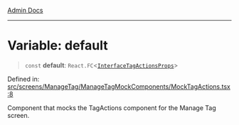 [Admin Docs](/)

***

# Variable: default

> `const` **default**: `React.FC`\<[`InterfaceTagActionsProps`](../../../../../components/TagActions/TagActions/interfaces/InterfaceTagActionsProps.md)\>

Defined in: [src/screens/ManageTag/ManageTagMockComponents/MockTagActions.tsx:8](https://github.com/PalisadoesFoundation/talawa-admin/blob/main/src/screens/ManageTag/ManageTagMockComponents/MockTagActions.tsx#L8)

Component that mocks the TagActions component for the Manage Tag screen.

